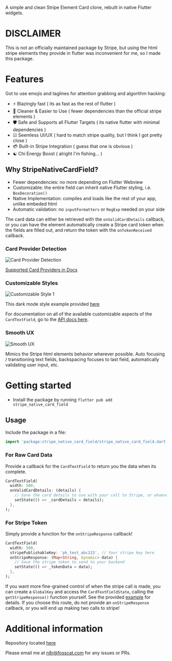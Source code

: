 A simple and clean Stripe Element Card clone, rebuilt in native Flutter widgets.

# DISCLAIMER

This is not an officially maintained package by Stripe, but using the html stripe
elements they provide in flutter was inconvenient for me, so I made this package.

# Features

Got to use emojis and taglines for attention grabbing and algorithm hacking:

- ⚡ Blazingly fast ( its as fast as the rest of flutter )
- 🧹 Cleaner & Easier to Use ( fewer dependencies than the official stripe elements )
- 🛡  Safe and Supports all Flutter Targets ( its native flutter with minimal dependencies )
- ☑  Seemless UI/UX ( hard to match stripe quality, but I think I got pretty close )
- 💳 Built-in Stripe Integration ( guess that one is obvious )
- ☯  Chi Energy Boost ( alright I'm fishing... )

## Why StripeNativeCardField?

- Fewer dependencies: no more depending on Flutter Webview
- Customizable: the entire field can inherit native Flutter styling, i.e. `BoxDecoration()`
- Native Implementation: compiles and loads like the rest of your app, unlike embeded html
- Automatic validation: no `inputFormatters` or `RegExp` needed on your side

The card data can either be retrieved with the `onValidCardDetails` callback, or
you can have the element automatically create a Stripe card token when the fields
are filled out, and return the token with the `onTokenReceived` callback.

### Card Provider Detection

![Card Provider Detection](https://git.fosscat.com/n8r/stripe_native_card_field/raw/branch/main/readme_assets/card_provider_detection.gif)

[Supported Card Providers in Docs](https://pub.dev/documentation/stripe_native_card_field/latest/card_details/CardProviderID.html)

### Customizable Styles

![Customizable Style 1](https://git.fosscat.com/n8r/stripe_native_card_field/raw/branch/main/readme_assets/customizable_style.gif)

This dark mode style example provided [here](https://git.fosscat.com/n8r/stripe_native_card_field/raw/branch/main/example/lib/dark_customization.dart)

For documentation on all of the available customizable aspects of the `CardTextField`, go
to the [API docs here](https://pub.dev/documentation/stripe_native_card_field/latest/stripe_native_card_field/CardTextField-class.html).

### Smooth UX

![Smooth UX](https://git.fosscat.com/n8r/stripe_native_card_field/raw/branch/main/readme_assets/smooth_ux.gif)

Mimics the Stripe html elements behavior wherever possible. Auto focusing / transitioning text fields, backspacing focuses to last field,
automatically validating user input, etc.

# Getting started

- Install the package by running `flutter pub add stripe_native_card_field`

## Usage

Include the package in a file:


```dart
import 'package:stripe_native_card_field/stripe_native_card_field.dart';
```

### For Raw Card Data

Provide a callback for the `CardTextField` to return you the data when its complete.
```dart
CardTextField(
  width: 500,
  onValidCardDetails: (details) {
    // Save the card details to use with your call to Stripe, or whoever
    setState(() => _cardDetails = details);
  },
);
```

### For Stripe Token

Simply provide a function for the `onStripeResponse` callback!

```dart
CardTextField(
  width: 500,
  stripePublishableKey: 'pk_test_abc123', // Your stripe key here
  onStripeResponse: (Map<String, dynamic> data) {
    // Save the stripe token to send to your backend
    setState(() => _tokenData = data);
  },
);
```

If you want more fine-grained control of when the stripe call is made, you
can create a `GlobalKey` and access the `CardTextFieldState`, calling the
`getStripeResponse()` function yourself. See the provided [example](https://pub.dev/packages/stripe_native_card_field/example)
for details. If you choose this route, do not provide an `onStripeResponse` callback, or you will end up
making two calls to stripe!

# Additional information

Repository located [here](https://git.fosscat.com/n8r/stripe_native_card_field)

Please email me at n8r@fosscat.com for any issues or PRs.
